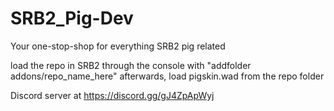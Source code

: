 # SRB2_Pig-Dev
 Your one-stop-shop for everything SRB2 pig related
 
 load the repo in SRB2 through the console with "addfolder addons/repo_name_here"
 afterwards, load pigskin.wad from the repo folder
 
 Discord server at https://discord.gg/gJ4ZpApWyj
